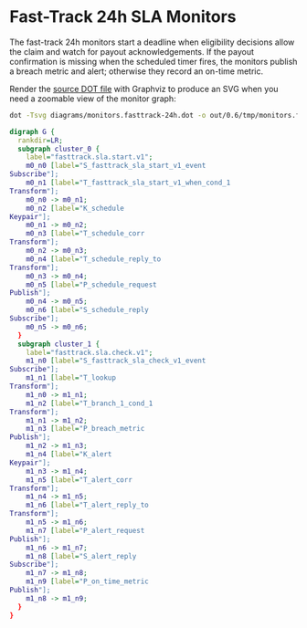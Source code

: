 # Fast-Track 24h SLA Monitors

The fast-track 24h monitors start a deadline when eligibility decisions allow the claim
and watch for payout acknowledgements. If the payout confirmation is missing when the
scheduled timer fires, the monitors publish a breach metric and alert; otherwise they
record an on-time metric.

Render the [source DOT file](../../../diagrams/monitors.fasttrack-24h.dot) with Graphviz to
produce an SVG when you need a zoomable view of the monitor graph:

```bash
dot -Tsvg diagrams/monitors.fasttrack-24h.dot -o out/0.6/tmp/monitors.fasttrack-24h.svg
```

```dot
digraph G {
  rankdir=LR;
  subgraph cluster_0 {
    label="fasttrack.sla.start.v1";
    m0_n0 [label="S_fasttrack_sla_start_v1_event
Subscribe"];
    m0_n1 [label="T_fasttrack_sla_start_v1_when_cond_1
Transform"];
    m0_n0 -> m0_n1;
    m0_n2 [label="K_schedule
Keypair"];
    m0_n1 -> m0_n2;
    m0_n3 [label="T_schedule_corr
Transform"];
    m0_n2 -> m0_n3;
    m0_n4 [label="T_schedule_reply_to
Transform"];
    m0_n3 -> m0_n4;
    m0_n5 [label="P_schedule_request
Publish"];
    m0_n4 -> m0_n5;
    m0_n6 [label="S_schedule_reply
Subscribe"];
    m0_n5 -> m0_n6;
  }
  subgraph cluster_1 {
    label="fasttrack.sla.check.v1";
    m1_n0 [label="S_fasttrack_sla_check_v1_event
Subscribe"];
    m1_n1 [label="T_lookup
Transform"];
    m1_n0 -> m1_n1;
    m1_n2 [label="T_branch_1_cond_1
Transform"];
    m1_n1 -> m1_n2;
    m1_n3 [label="P_breach_metric
Publish"];
    m1_n2 -> m1_n3;
    m1_n4 [label="K_alert
Keypair"];
    m1_n3 -> m1_n4;
    m1_n5 [label="T_alert_corr
Transform"];
    m1_n4 -> m1_n5;
    m1_n6 [label="T_alert_reply_to
Transform"];
    m1_n5 -> m1_n6;
    m1_n7 [label="P_alert_request
Publish"];
    m1_n6 -> m1_n7;
    m1_n8 [label="S_alert_reply
Subscribe"];
    m1_n7 -> m1_n8;
    m1_n9 [label="P_on_time_metric
Publish"];
    m1_n8 -> m1_n9;
  }
}
```
